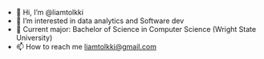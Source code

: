- 👋 Hi, I’m @liamtolkki
- 👀 I’m interested in data analytics and Software dev
- 🌱 Current major: Bachelor of Science in Computer Science (Wright State University)
- 📫 How to reach me liamtolkki@gmail.com

<!---
liamtolkki/liamtolkki is a ✨ special ✨ repository because its `README.md` (this file) appears on your GitHub profile.
You can click the Preview link to take a look at your changes.
--->
